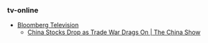 ### tv-online
* [Bloomberg Television](https://www.youtube.com/@markets)
  - [China Stocks Drop as Trade War Drags On | The China Show](https://www.youtube.com/watch?v=4hDbZ_12zic)